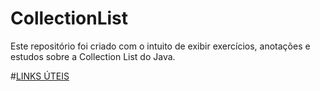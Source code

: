 # CollectionList

Este repositório foi criado com o intuito de exibir exercícios, anotações e estudos sobre a Collection List do Java.

#[LINKS ÚTEIS]()
